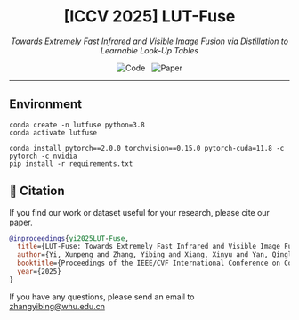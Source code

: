 <h1 align="center">[ICCV 2025] LUT-Fuse</h1>
<p align="center">
  <em>Towards Extremely Fast Infrared and Visible Image Fusion via Distillation to Learnable Look-Up Tables</em>
</p>

<p align="center">
  <a href="https://github.com/zyb5/LUT-Fuse" style="text-decoration:none;">
    <img src="https://img.shields.io/badge/GitHub-Code-black?logo=github" alt="Code" />
  </a>
  <a href="https://arxiv.org/abs/2509.00346" style="text-decoration:none; margin-left:8px;">
    <img src="https://img.shields.io/badge/arXiv-Paper-B31B1B?logo=arxiv" alt="Paper" />
  </a>
</p>


---

## Environment

```
conda create -n lutfuse python=3.8
conda activate lutfuse
```

```
conda install pytorch==2.0.0 torchvision==0.15.0 pytorch-cuda=11.8 -c pytorch -c nvidia
pip install -r requirements.txt
```


## 📖 Citation

If you find our work or dataset useful for your research, please cite our paper.

```bibtex
@inproceedings{yi2025LUT-Fuse,
  title={LUT-Fuse: Towards Extremely Fast Infrared and Visible Image Fusion via Distillation to Learnable Look-Up Tables},
  author={Yi, Xunpeng and Zhang, Yibing and Xiang, Xinyu and Yan, Qinglong and Xu, Han and Ma, Jiayi},
  booktitle={Proceedings of the IEEE/CVF International Conference on Computer Vision},
  year={2025}
}
```

If you have any questions, please send an email to zhangyibing@whu.edu.cn


